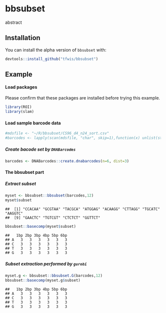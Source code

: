 
# bbsubset

abstract

## Installation

You can install the alpha version of `bbsubset` with:

``` r
devtools::install_github("tfwis/bbsubset")
```

## Example

#### Load packages

Please confirm that these packages are installed before trying this
example.

``` r
library(ROI)
library(slam)
```

#### Load sample barcode data

``` r
#mdsfile <- "~/R/bbsubset/CS96_d4_n24_sort.csv"
#barcodes <- lapply(scan(mdsfile, "char", skip=1),function(x) unlist(strsplit(x,','))[-1])[[1]]
```

##### Create bacode set by `DNABarcodes`

``` r
barcodes <- DNABarcodes::create.dnabarcodes(n=6, dist=3)
```

#### The bbsubset part

##### Extract subset

``` r
myset <- bbsubset::bbsubset(barcodes,12)
myset$subset
```

    ##  [1] "CCACAA" "GCGTAA" "TACGCA" "ATGGAG" "ACAAGG" "CTTAGG" "TGCATC" "AAGGTC"
    ##  [9] "GAACTC" "TGTCGT" "CTCTCT" "GGTTCT"

``` r
bbsubset::basecomp(myset$subset)
```

    ##   1bp 2bp 3bp 4bp 5bp 6bp
    ## A   3   3   3   3   3   3
    ## C   3   3   3   3   3   3
    ## T   3   3   3   3   3   3
    ## G   3   3   3   3   3   3

##### Subset extraction performed by `gurobi`

``` r
myset.g <- bbsubset::bbsubset.G(barcodes,12)
bbsubset::basecomp(myset.g$subset)
```

    ##   1bp 2bp 3bp 4bp 5bp 6bp
    ## A   3   3   3   3   3   3
    ## C   3   3   3   3   3   3
    ## T   3   3   3   3   3   3
    ## G   3   3   3   3   3   3
